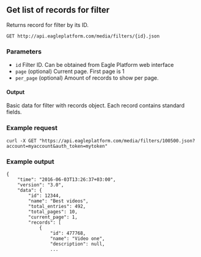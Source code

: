 ## Get list of records for filter

Returns record for filter by its ID. 

    GET http://api.eagleplatform.com/media/filters/{id}.json

### Parameters

* `id` Filter ID. Can be obtained from Eagle Platform web interface
* `page` (optional) Current page. First page is 1
* `per_page` (optional) Amount of records to show per page.

#### Output

Basic data for filter with records object. Each record contains standard fields.

### Example request

    curl -X GET "https://api.eagleplatform.com/media/filters/100500.json?account=myaccount&auth_token=mytoken"

### Example output

    {
        "time": "2016-06-03T13:26:37+03:00",
        "version": "3.0",
        "data": {
            "id": 12344,
            "name": "Best videos",
            "total_entries": 492,
            "total_pages": 10,
            "current_page": 1,
            "records": [
                {
                    "id": 477768,
                    "name": "Video one",
                    "description": null,
                    ...
